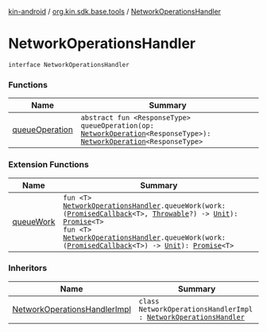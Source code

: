 [kin-android](../../index.md) / [org.kin.sdk.base.tools](../index.md) / [NetworkOperationsHandler](./index.md)

# NetworkOperationsHandler

`interface NetworkOperationsHandler`

### Functions

| Name | Summary |
|---|---|
| [queueOperation](queue-operation.md) | `abstract fun <ResponseType> queueOperation(op: `[`NetworkOperation`](../-network-operation/index.md)`<ResponseType>): `[`NetworkOperation`](../-network-operation/index.md)`<ResponseType>` |

### Extension Functions

| Name | Summary |
|---|---|
| [queueWork](../queue-work.md) | `fun <T> `[`NetworkOperationsHandler`](./index.md)`.queueWork(work: (`[`PromisedCallback`](../-promised-callback/index.md)`<T>, `[`Throwable`](https://kotlinlang.org/api/latest/jvm/stdlib/kotlin/-throwable/index.html)`?) -> `[`Unit`](https://kotlinlang.org/api/latest/jvm/stdlib/kotlin/-unit/index.html)`): `[`Promise`](../-promise/index.md)`<T>`<br>`fun <T> `[`NetworkOperationsHandler`](./index.md)`.queueWork(work: (`[`PromisedCallback`](../-promised-callback/index.md)`<T>) -> `[`Unit`](https://kotlinlang.org/api/latest/jvm/stdlib/kotlin/-unit/index.html)`): `[`Promise`](../-promise/index.md)`<T>` |

### Inheritors

| Name | Summary |
|---|---|
| [NetworkOperationsHandlerImpl](../-network-operations-handler-impl/index.md) | `class NetworkOperationsHandlerImpl : `[`NetworkOperationsHandler`](./index.md) |
